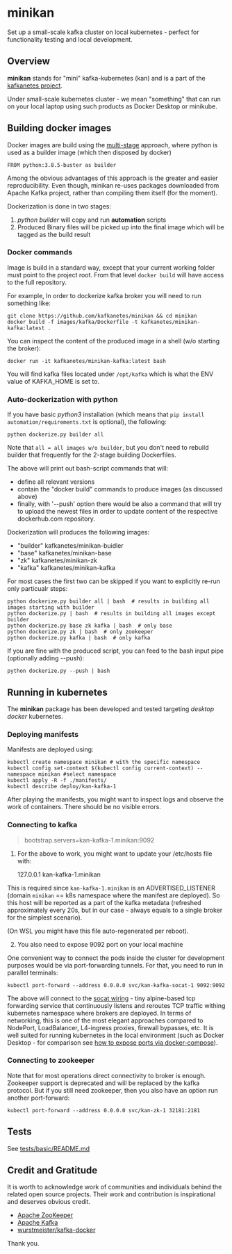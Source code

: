 # minikan

Set up a small-scale kafka cluster on local kubernetes - perfect for functionality testing and local development.

## Overview

**minikan** stands for "mini" kafka-kubernetes (kan) and is a part of the [kafkanetes project](https://github.com/kafkanetes/).

Under small-scale kubernetes cluster - we mean "something" that can run on your local laptop using such products as Docker Desktop or minikube.

## Building docker images

Docker images are build using the [multi-stage](https://docs.docker.com/develop/develop-images/multistage-build/) approach, where python is used as a builder image (which then disposed by docker)

	FROM python:3.8.5-buster as builder
	
Among the obvious advantages of this approach is the greater and easier reproducibility. Even though, minikan re-uses packages downloaded from Apache Kafka project, rather than compiling them itself (for the moment).

Dockerization is done in two stages:

1. *python builder* will copy and run **automation** scripts
2. Produced Binary files will be picked up into the final image which will be tagged as the build result


### Docker commands

Image is build in a standard way, except that your current working folder must point to the project root. From that level `docker build` will have access to the full repository.

For example, In order to dockerize kafka broker you will need to run something like:
	
	git clone https://github.com/kafkanetes/minikan && cd minikan
	docker build -f images/kafka/Dockerfile -t kafkanetes/minikan-kafka:latest .

You can inspect the content of the produced image in a shell (w/o starting the broker):
	
	docker run -it kafkanetes/minikan-kafka:latest bash

You will find kafka files located under `/opt/kafka` which is what the ENV value of KAFKA_HOME is set to.

### Auto-dockerization with python

If you have basic *python3* installation (which means that `pip install automation/requirements.txt` is optional), the following:

	python dockerize.py builder all

Note that  `all = all images w/o builder`, but you don't need to rebuild builder that frequently for the 2-stage building Dockerfiles.

The above will print out bash-script commands that will:

- define all relevant versions
- contain the "docker build" commands to produce images (as discussed above)
- finally, with '--push' option there would be also a command that will try to upload the newest files in order to update content of the respective dockerhub.com repository.

Dockerization will produces the following images:

 - "builder" kafkanetes/minikan-buidler
 - "base" kafkanetes/minikan-base
 - "zk" kafkanetes/minikan-zk
 - "kafka" kafkanetes/minikan-kafka

For most cases the first two can be skipped if you want to explicitly re-run only particualr steps:

	python dockerize.py builder all | bash  # results in building all images starting with builder
	python dockerize.py | bash  # results in building all images except builder
	python dockerize.py base zk kafka | bash  # only base
	python dockerize.py zk | bash  # only zookeeper
	python dockerize.py kafka | bash  # only kafka

If you are fine with the produced script, you can feed to the bash input pipe (optionally adding --push):

	python dockerize.py --push | bash

## Running in kubernetes

The **minikan** package has been developed and tested targeting *desktop docker* kubernetes.

### Deploying manifests

Manifests are deployed using:

	kubectl create namespace minikan # with the specific namespace
	kubectl config set-context $(kubectl config current-context) --namespace minikan #select namespace
	kubectl apply -R -f ./manifests/
	kubectl describe deploy/kan-kafka-1 

After playing the manifests, you might want to inspect logs and observe the work of containers. There should be no visible errors.

### Connecting to kafka

> bootstrap.servers=kan-kafka-1.minikan:9092

1. For the above to work, you might want to update your /etc/hosts file with:

	127.0.0.1       kan-kafka-1.minikan

This is required since `kan-kafka-1.minikan` is an ADVERTISED_LISTENER (domain `minikan` == k8s namespace where the manifest are deployed). So this host will be reported as a part of the kafka metadata (refreshed approximately every 20s, but in our case - always equals to a single broker for the simplest scenario).

(On WSL you might have this file auto-regenerated per reboot).

2. You also need to expose 9092 port on your local machine

One convenient way to connect the pods inside the cluster for development purposes would be via port-forwarding tunnels. For that,
you need to run in parallel terminals:

	kubectl port-forward --address 0.0.0.0 svc/kan-kafka-socat-1 9092:9092

The above will connect to the [socat wiring](https://hub.docker.com/r/alpine/socat/) - tiny alpine-based tcp forwarding service that continuously listens and reroutes TCP traffic withing kubernetes namespace where brokers are deployed. In terms of networking, this is one of the most elegant approaches compared to NodePort, LoadBalancer, L4-ingress proxies, firewall bypasses, etc. It is well suited for running kubernetes in the local environment (such as Docker Desktop - for comparison see [how to expose ports via docker-compose](https://techcommunity.microsoft.com/t5/windows-dev-appconsult/first-steps-with-docker-and-kubernetes-introduction/ba-p/357525)).


### Connecting to zookeeper

Note that for most operations direct connectivity to broker is enough. Zookeeper support is deprecated and will be replaced by the kafka protocol.
But if you still need zookeeper, then you also have an option run another port-forward:

	kubectl port-forward --address 0.0.0.0 svc/kan-zk-1 32181:2181


## Tests

See [tests/basic/README.md](tests/basic/REAME.md)


## Credit and Gratitude

It is worth to acknowledge work of communities and individuals behind the related open source projects. Their work and contribution is inspirational and deserves obvious credit.

- [Apache ZooKeeper](https://zookeeper.apache.org/)
- [Apache Kafka](https://kafka.apache.org/)
- [wurstmeister/kafka-docker](https://github.com/wurstmeister/kafka-docker/)

Thank you.